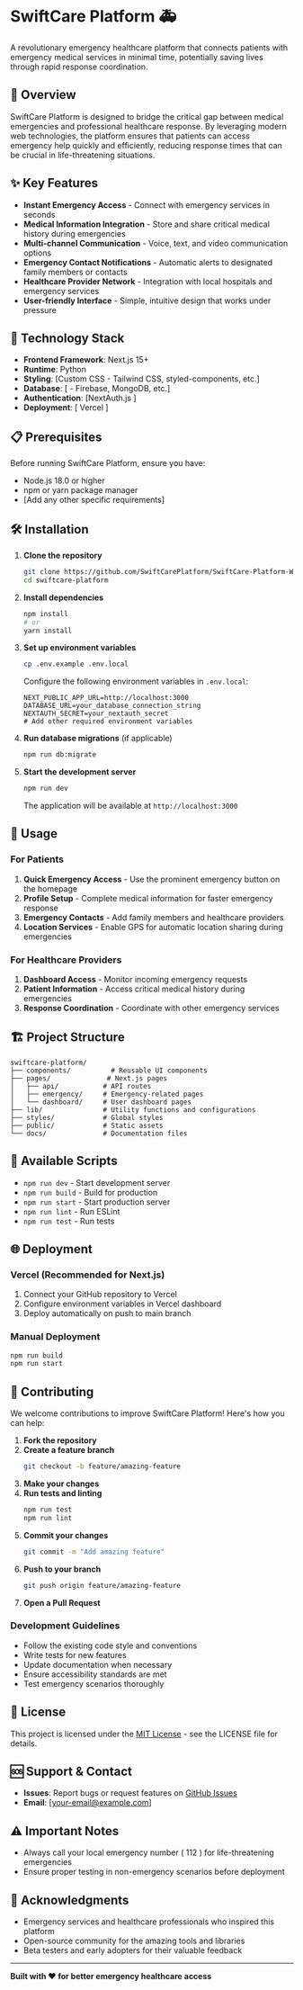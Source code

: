 # SwiftCare Platform 🚑

A revolutionary emergency healthcare platform that connects patients with emergency medical services in minimal time, potentially saving lives through rapid response coordination.

## 🌟 Overview

SwiftCare Platform is designed to bridge the critical gap between medical emergencies and professional healthcare response. By leveraging modern web technologies, the platform ensures that patients can access emergency help quickly and efficiently, reducing response times that can be crucial in life-threatening situations.

## ✨ Key Features

- **Instant Emergency Access** - Connect with emergency services in seconds
- **Medical Information Integration** - Store and share critical medical history during emergencies
- **Multi-channel Communication** - Voice, text, and video communication options
- **Emergency Contact Notifications** - Automatic alerts to designated family members or contacts
- **Healthcare Provider Network** - Integration with local hospitals and emergency services
- **User-friendly Interface** - Simple, intuitive design that works under pressure

## 🚀 Technology Stack

- **Frontend Framework**: Next.js 15+
- **Runtime**: Python
- **Styling**: [Custom CSS - Tailwind CSS, styled-components, etc.]
- **Database**: [ - Firebase, MongoDB, etc.]
- **Authentication**: [NextAuth.js ]
- **Deployment**: [ Vercel ]

## 📋 Prerequisites

Before running SwiftCare Platform, ensure you have:

- Node.js 18.0 or higher
- npm or yarn package manager
- [Add any other specific requirements]

## 🛠️ Installation

1. **Clone the repository**
   ```bash
   git clone https://github.com/SwiftCarePlatform/SwiftCare-Platform-WebApp.git
   cd swiftcare-platform
   ```

2. **Install dependencies**
   ```bash
   npm install
   # or
   yarn install
   ```

3. **Set up environment variables**
   ```bash
   cp .env.example .env.local
   ```
   
   Configure the following environment variables in `.env.local`:
   ```
   NEXT_PUBLIC_APP_URL=http://localhost:3000
   DATABASE_URL=your_database_connection_string
   NEXTAUTH_SECRET=your_nextauth_secret
   # Add other required environment variables
   ```

4. **Run database migrations** (if applicable)
   ```bash
   npm run db:migrate
   ```

5. **Start the development server**
   ```bash
   npm run dev
   ```

   The application will be available at `http://localhost:3000`

## 🎯 Usage

### For Patients
1. **Quick Emergency Access** - Use the prominent emergency button on the homepage
2. **Profile Setup** - Complete medical information for faster emergency response
3. **Emergency Contacts** - Add family members and healthcare providers
4. **Location Services** - Enable GPS for automatic location sharing during emergencies

### For Healthcare Providers
1. **Dashboard Access** - Monitor incoming emergency requests
2. **Patient Information** - Access critical medical history during emergencies
3. **Response Coordination** - Coordinate with other emergency services

## 🏗️ Project Structure

```
swiftcare-platform/
├── components/          # Reusable UI components
├── pages/              # Next.js pages
│   ├── api/           # API routes
│   ├── emergency/     # Emergency-related pages
│   └── dashboard/     # User dashboard pages
├── lib/               # Utility functions and configurations
├── styles/            # Global styles 
├── public/            # Static assets
└── docs/              # Documentation files
```

## 🔧 Available Scripts

- `npm run dev` - Start development server
- `npm run build` - Build for production
- `npm run start` - Start production server
- `npm run lint` - Run ESLint
- `npm run test` - Run tests

## 🌐 Deployment

### Vercel (Recommended for Next.js)
1. Connect your GitHub repository to Vercel
2. Configure environment variables in Vercel dashboard
3. Deploy automatically on push to main branch

### Manual Deployment
```bash
npm run build
npm run start
```

## 🤝 Contributing

We welcome contributions to improve SwiftCare Platform! Here's how you can help:

1. **Fork the repository**
2. **Create a feature branch**
   ```bash
   git checkout -b feature/amazing-feature
   ```
3. **Make your changes**
4. **Run tests and linting**
   ```bash
   npm run test
   npm run lint
   ```
5. **Commit your changes**
   ```bash
   git commit -m "Add amazing feature"
   ```
6. **Push to your branch**
   ```bash
   git push origin feature/amazing-feature
   ```
7. **Open a Pull Request**

### Development Guidelines
- Follow the existing code style and conventions
- Write tests for new features
- Update documentation when necessary
- Ensure accessibility standards are met
- Test emergency scenarios thoroughly

## 📄 License

This project is licensed under the [MIT License](LICENSE) - see the LICENSE file for details.

## 🆘 Support & Contact

- **Issues**: Report bugs or request features on [GitHub Issues](https://github.com/SwiftCarePlatform/SwiftCare-Platform-WebApp/issues)
- **Email**: [your-email@example.com]


## ⚠️ Important Notes
- Always call your local emergency number ( 112 ) for life-threatening emergencies
- Ensure proper testing in non-emergency scenarios before deployment

## 🙏 Acknowledgments

- Emergency services and healthcare professionals who inspired this platform
- Open-source community for the amazing tools and libraries
- Beta testers and early adopters for their valuable feedback

---

**Built with ❤️ for better emergency healthcare access**